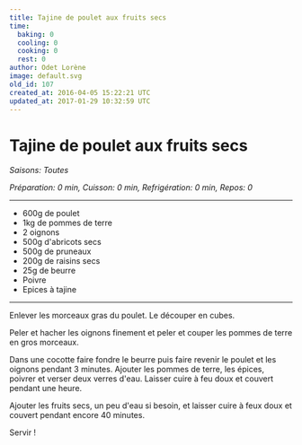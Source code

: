 ```yaml
---
title: Tajine de poulet aux fruits secs
time:
  baking: 0
  cooling: 0
  cooking: 0
  rest: 0
author: Odet Lorène
image: default.svg
old_id: 107
created_at: 2016-04-05 15:22:21 UTC
updated_at: 2017-01-29 10:32:59 UTC
---
```


# Tajine de poulet aux fruits secs

_Saisons: Toutes_

_Préparation: 0 min, Cuisson: 0 min, Refrigération: 0 min, Repos: 0_

---

- 600g de poulet
- 1kg de pommes de terre
- 2 oignons
- 500g d'abricots secs
- 500g de pruneaux
- 200g de raisins secs
- 25g de beurre
- Poivre
- Epices à tajine

---

Enlever les morceaux gras du poulet. Le découper en cubes.

Peler et hacher les oignons finement et peler et couper les pommes de terre en gros morceaux.

Dans une cocotte faire fondre le beurre puis faire revenir le poulet et les oignons pendant 3 minutes. Ajouter les pommes de terre, les épices, poivrer et verser deux verres d'eau. Laisser cuire à feu doux et couvert pendant une heure.

Ajouter les fruits secs, un peu d'eau si besoin, et laisser cuire à feux doux et couvert pendant encore 40 minutes.

Servir !
